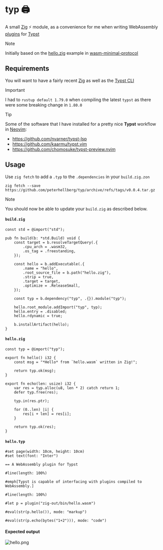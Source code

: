 # typ :printer:

A small [Zig](https://ziglang.org/) ⚡ module, as a convenience for me when writing WebAssembly
[plugins](https://typst.app/docs/reference/foundations/plugin/) for [Typst](https://typst.app/)

> [!NOTE]
> Initially based on the [hello.zig](https://github.com/astrale-sharp/wasm-minimal-protocol/blob/master/examples/hello_zig/hello.zig)
> example in [wasm-minimal-protocol](https://github.com/astrale-sharp/wasm-minimal-protocol/)

## Requirements

You will want to have a fairly recent [Zig](https://ziglang.org/download/#release-master)
as well as the [Typst CLI](https://github.com/typst/typst?tab=readme-ov-file#installation)

> [!IMPORTANT]
> I had to `rustup default 1.79.0` when compiling the latest `typst`
> as there were some breaking change in `1.80.0`

> [!TIP]
> Some of the software that I have installed for a pretty
> nice **Typst** workflow in [Neovim](https://neovim.io/):
>
> - https://github.com/nvarner/typst-lsp
> - https://github.com/kaarmu/typst.vim
> - https://github.com/chomosuke/typst-preview.nvim

## Usage

Use `zig fetch` to add a `.typ` to the `.dependencies` in your `build.zig.zon`

```console
zig fetch --save https://github.com/peterhellberg/typ/archive/refs/tags/v0.0.4.tar.gz
```

> [!NOTE]
> You should now be able to update your `build.zig` as described below.

#### `build.zig`
```zig
const std = @import("std");

pub fn build(b: *std.Build) void {
    const target = b.resolveTargetQuery(.{
        .cpu_arch = .wasm32,
        .os_tag = .freestanding,
    });

    const hello = b.addExecutable(.{
        .name = "hello",
        .root_source_file = b.path("hello.zig"),
        .strip = true,
        .target = target,
        .optimize = .ReleaseSmall,
    });

    const typ = b.dependency("typ", .{}).module("typ");

    hello.root_module.addImport("typ", typ);
    hello.entry = .disabled;
    hello.rdynamic = true;

    b.installArtifact(hello);
}
```

#### `hello.zig`
```zig
const typ = @import("typ");

export fn hello() i32 {
    const msg = "*Hello* from `hello.wasm` written in Zig!";

    return typ.ok(msg);
}

export fn echo(len: usize) i32 {
    var res = typ.alloc(u8, len * 2) catch return 1;
    defer typ.free(res);

    typ.in(res.ptr);

    for (0..len) |i| {
        res[i + len] = res[i];
    }

    return typ.ok(res);
}
```

#### `hello.typ`
```typst
#set page(width: 10cm, height: 10cm)
#set text(font: "Inter")

== A WebAssembly plugin for Typst

#line(length: 100%)

#emph[Typst is capable of interfacing with plugins compiled to WebAssembly.]

#line(length: 100%)

#let p = plugin("zig-out/bin/hello.wasm")

#eval(str(p.hello()), mode: "markup")

#eval(str(p.echo(bytes("1+2"))), mode: "code")
```

#### Expected output

![hello.png](https://github.com/user-attachments/assets/a1cd9c86-ef94-4d1f-a44c-b958475f79b0)
